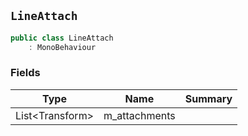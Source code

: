 ## `LineAttach`

```csharp
public class LineAttach
    : MonoBehaviour

```

### Fields

| Type | Name | Summary | 
| --- | --- | --- | 
| List&lt;Transform&gt; | m_attachments |  | 


